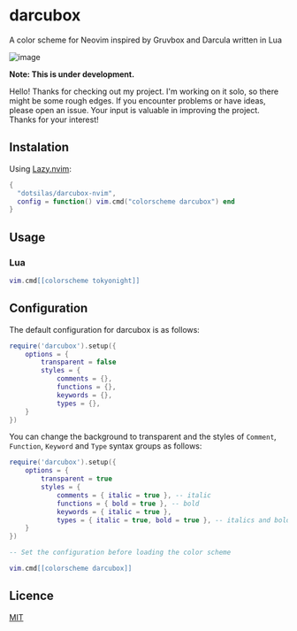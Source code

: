 # darcubox

A color scheme for Neovim inspired by Gruvbox and Darcula written in Lua

![image](https://github.com/dotsilas/darcubox-nvim/assets/84829590/2bb7554f-d1ef-4e45-a2fe-530a0b6161e0)

**Note: This is under development.**

Hello! Thanks for checking out my project. I'm working on it solo, so there might be some rough edges.
If you encounter problems or have ideas, please open an issue. Your input is valuable in improving the project.
Thanks for your interest!

## Instalation

Using [Lazy.nvim](https://github.com/folke/lazy.nvim):

```lua
{
  "dotsilas/darcubox-nvim",
  config = function() vim.cmd("colorscheme darcubox") end
}
```

## Usage

### Lua
```lua
vim.cmd[[colorscheme tokyonight]]
```

## Configuration

The default configuration for darcubox is as follows:

```lua
require('darcubox').setup({
    options = {
        transparent = false
        styles = {
            comments = {},
            functions = {},
            keywords = {},
            types = {},
    }
})
```

You can change the background to transparent and the styles of `Comment`, `Function`, `Keyword` and `Type` syntax groups as follows:

```lua
require('darcubox').setup({
    options = {
        transparent = true
        styles = {
            comments = { italic = true }, -- italic
            functions = { bold = true }, -- bold
            keywords = { italic = true },
            types = { italic = true, bold = true }, -- italics and bold
    }
})

-- Set the configuration before loading the color scheme

vim.cmd[[colorscheme darcubox]]
```

## Licence

[MIT](./LICENCE)
